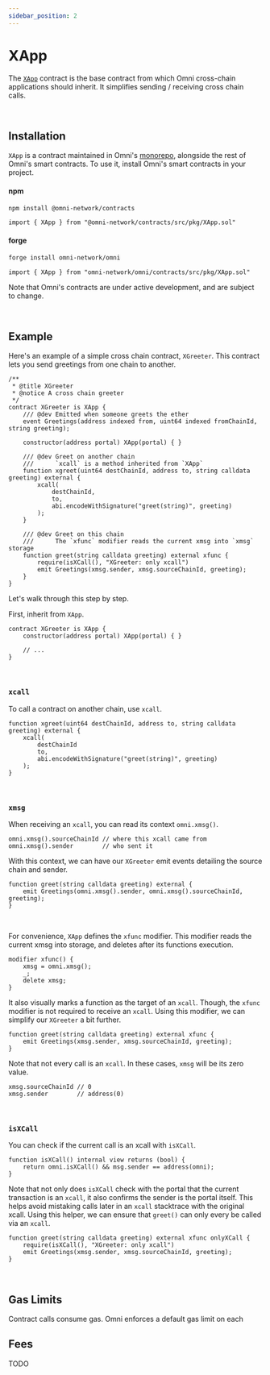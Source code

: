 ```yaml
---
sidebar_position: 2
---
```


# XApp

The [`XApp`](contracts#xapp) contract is the base contract from which Omni cross-chain applications should inherit. It simplifies sending / receiving cross chain calls.

<br />

## Installation

`XApp` is a contract maintained in Omni's [monorepo](https://github.com/omni-network/omni/tree/main/contracts), alongside the rest of Omni's smart contracts. To use it, install Omni's smart contracts in your project.

#### npm

```bash
npm install @omni-network/contracts
```

```solidity
import { XApp } from "@omni-network/contracts/src/pkg/XApp.sol"
```

#### forge

```bash
forge install omni-network/omni
```

```solidity
import { XApp } from "omni-network/omni/contracts/src/pkg/XApp.sol"
```

Note that Omni's contracts are under active development, and are subject to change.

<br />

## Example


Here's an example of a simple cross chain contract, `XGreeter`. This contract lets you send greetings from one chain to another.

```solidity
/**
 * @title XGreeter
 * @notice A cross chain greeter
 */
contract XGreeter is XApp {
    /// @dev Emitted when someone greets the ether
    event Greetings(address indexed from, uint64 indexed fromChainId, string greeting);

    constructor(address portal) XApp(portal) { }

    /// @dev Greet on another chain
    ///      `xcall` is a method inherited from `XApp`
    function xgreet(uint64 destChainId, address to, string calldata greeting) external {
        xcall(
            destChainId,
            to,
            abi.encodeWithSignature("greet(string)", greeting)
        );
    }

    /// @dev Greet on this chain
    ///      The `xfunc` modifier reads the current xmsg into `xmsg` storage
    function greet(string calldata greeting) external xfunc {
        require(isXCall(), "XGreeter: only xcall")
        emit Greetings(xmsg.sender, xmsg.sourceChainId, greeting);
    }
}
```

Let's walk through this step by step.

First, inherit from `XApp`.


```solidity
contract XGreeter is XApp {
    constructor(address portal) XApp(portal) { }

    // ...
}
```

<br />

### `xcall`

To call a contract on another chain, use `xcall`.


```solidity
function xgreet(uint64 destChainId, address to, string calldata greeting) external {
    xcall(
        destChainId
        to,
        abi.encodeWithSignature("greet(string)", greeting)
    );
}
```

<br />

### `xmsg`

When receiving an `xcall`, you can read its context `omni.xmsg()`.

```solidity
omni.xmsg().sourceChainId // where this xcall came from
omni.xmsg().sender        // who sent it
```

With this context, we can have our `XGreeter` emit events detailing the source chain and sender.


```solidity
function greet(string calldata greeting) external {
    emit Greetings(omni.xmsg().sender, omni.xmsg().sourceChainId, greeting);
}
```

<br />

For convenience, `XApp` defines the `xfunc` modifier. This modifier reads the current xmsg into storage, and deletes after its functions execution.

```solidity
modifier xfunc() {
    xmsg = omni.xmsg();
    _;
    delete xmsg;
}
```

It also visually marks a function as the target of an `xcall`. Though, the `xfunc` modifier is not required to receive an `xcall`. Using this modifier, we can simplify our `XGreeter` a bit further.


```solidity
function greet(string calldata greeting) external xfunc {
    emit Greetings(xmsg.sender, xmsg.sourceChainId, greeting);
}
```

Note that not every call is an `xcall`. In these cases, `xmsg` will be its zero value.

```solidity
xmsg.sourceChainId // 0
xmsg.sender        // address(0)
```

<br />

### `isXCall`

You can check if the current call is an xcall with `isXCall`.

```solidity
function isXCall() internal view returns (bool) {
    return omni.isXCall() && msg.sender == address(omni);
}
```

Note that not only does `isXCall` check with the portal that the current transaction is an `xcall`, it also confirms the sender is the portal itself. This helps avoid mistaking calls later in an `xcall` stacktrace with the original xcall. Using this helper, we can ensure that `greet()` can only every be called via an `xcall`.


```solidity
function greet(string calldata greeting) external xfunc onlyXCall {
    require(isXCall(), "XGreeter: only xcall")
    emit Greetings(xmsg.sender, xmsg.sourceChainId, greeting);
}
```


<br />

## Gas Limits


Contract calls consume gas. Omni enforces a default gas limit on each


## Fees

TODO

